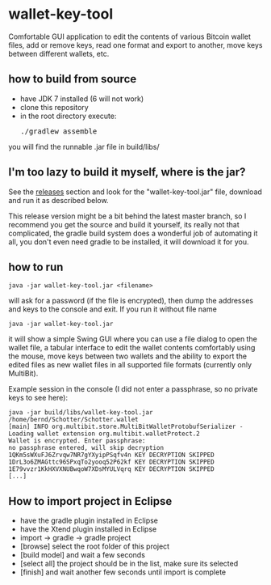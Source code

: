 # wallet-key-tool

Comfortable GUI application to edit the contents of various
Bitcoin wallet files, add or remove keys, read one format and
export to another, move keys between different wallets, etc.

## how to build from source

* have JDK 7 installed (6 will not work)
* clone this repository
* in the root directory execute: <pre>./gradlew assemble</pre>

you will find the runnable .jar file in build/libs/

## I'm too lazy to build it myself, where is the jar?

See the [releases](https://github.com/prof7bit/wallet-key-tool/releases) 
section and look for the "wallet-key-tool.jar" file, download and 
run it as described below.

This release version might be a bit behind the latest
master branch, so I recommend you get the source and
build it yourself, its really not that complicated, the
gradle build system does a wonderful job of automating
it all, you don't even need gradle to be installed, it
will download it for you.


## how to run

    java -jar wallet-key-tool.jar <filename>

will ask for a password (if the file is encrypted), then dump
the addresses and keys to the console and exit. If you run it
without file name

    java -jar wallet-key-tool.jar

it will show a simple Swing GUI where you can use a file dialog to
open the wallet file, a tabular interface to edit the wallet contents
comfortably using the mouse, move keys between two wallets and the
ability to export the edited files as new wallet files in all
supported file formats (currently only MultiBit).

Example session in the console (I did not enter a passphrase,
so no private keys to see here):

    java -jar build/libs/wallet-key-tool.jar /home/bernd/Schotter/Schotter.wallet
    [main] INFO org.multibit.store.MultiBitWalletProtobufSerializer - Loading wallet extension org.multibit.walletProtect.2
    Wallet is encrypted. Enter passphrase:
    no passphrase entered, will skip decryption
    1QKm5sWXuFJ6Zrvqw7NR7gYXyipPSqfv4n KEY DECRYPTION SKIPPED
    1DrL3o6ZMAGttc96SPxqTo2yooq52P62kf KEY DECRYPTION SKIPPED
    1E79vvzr1KkHXVXNUBwqoW7XDsMYULVqrq KEY DECRYPTION SKIPPED
    [...]


## How to import project in Eclipse

* have the gradle plugin installed in Eclipse
* have the Xtend plugin installed in Eclipse
* import -> gradle -> gradle project
* [browse] select the root folder of this project
* [build model] and wait a few seconds
* [select all] the project should be in the list, make sure its selected
* [finish] and wait another few seconds until import is complete



